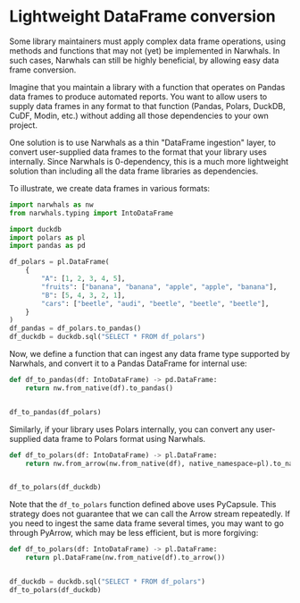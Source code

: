 # Lightweight DataFrame conversion

Some library maintainers must apply complex data frame operations, using methods and functions that may not (yet) be implemented in Narwhals. In such cases, Narwhals can still be highly beneficial, by allowing easy data frame conversion.

Imagine that you maintain a library with a function that operates on Pandas data frames to produce automated reports. You want to allow users to supply data frames in any format to that function (Pandas, Polars, DuckDB, CuDF, Modin, etc.) without adding all those dependencies to your own project.

One solution is to use Narwhals as a thin "DataFrame ingestion" layer, to convert user-supplied data frames to the format that your library uses internally. Since Narwhals is 0-dependency, this is a much more lightweight solution than including all the data frame libraries as dependencies.

To illustrate, we create data frames in various formats:

```python exec="1" source="above"
import narwhals as nw
from narwhals.typing import IntoDataFrame

import duckdb
import polars as pl
import pandas as pd

df_polars = pl.DataFrame(
    {
        "A": [1, 2, 3, 4, 5],
        "fruits": ["banana", "banana", "apple", "apple", "banana"],
        "B": [5, 4, 3, 2, 1],
        "cars": ["beetle", "audi", "beetle", "beetle", "beetle"],
    }
)
df_pandas = df_polars.to_pandas()
df_duckdb = duckdb.sql("SELECT * FROM df_polars")
```

Now, we define a function that can ingest any data frame type supported by Narwhals, and convert it to a Pandas DataFrame for internal use:

```python exec="1" source="above"
def df_to_pandas(df: IntoDataFrame) -> pd.DataFrame:
    return nw.from_native(df).to_pandas()


df_to_pandas(df_polars)
```

Similarly, if your library uses Polars internally, you can convert any user-supplied data frame to Polars format using Narwhals.

```python exec="1" source="above"
def df_to_polars(df: IntoDataFrame) -> pl.DataFrame:
    return nw.from_arrow(nw.from_native(df), native_namespace=pl).to_native()


df_to_polars(df_duckdb)
```

Note that the `df_to_polars` function defined above uses PyCapsule. This strategy does not guarantee that we can call the Arrow stream repeatedly. If you need to ingest the same data frame several times, you may want to go through PyArrow, which may be less efficient, but is more forgiving:

```python exec="1" source="above"
def df_to_polars(df: IntoDataFrame) -> pl.DataFrame:
    return pl.DataFrame(nw.from_native(df).to_arrow())


df_duckdb = duckdb.sql("SELECT * FROM df_polars")
df_to_polars(df_duckdb)
```

